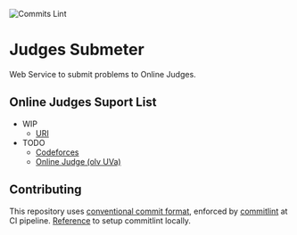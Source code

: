![Commits Lint](https://github.com/RodrigoCMoraes/judges_submeter/actions/workflows/commit_lint.yml/badge.svg)

# Judges Submeter

Web Service to submit problems to Online Judges.

## Online Judges Suport List

* WIP 
  * [URI](https://www.urionlinejudge.com.br/)
* TODO
  * [Codeforces](http://codeforces.com/) 
  * [Online Judge (olv UVa)](https://onlinejudge.org/)

## Contributing

This repository uses [conventional commit format](https://www.conventionalcommits.org/en/v1.0.0/), enforced by [commitlint](https://github.com/conventional-changelog/commitlint) at CI pipeline. [Reference](https://commitlint.js.org/#/guides-local-setup) to setup commitlint locally.